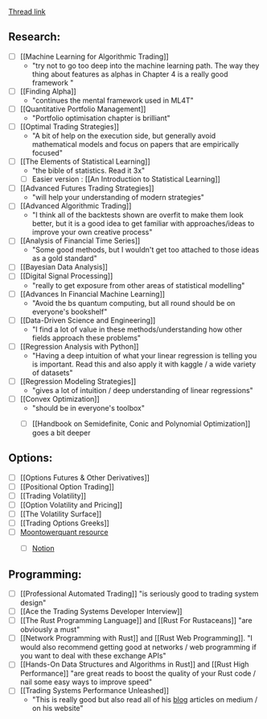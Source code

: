 
[Thread link](https://twitter.com/quant_arb/status/1663555515287494665?s=61&t=_rdTxSF7pZRp9CdiEAYkMg)

## Research:
- [ ] [[Machine Learning for Algorithmic Trading]]
	- "try not to go too deep into the machine learning path. The way they thing about features as alphas in Chapter 4 is a really good framework "
- [ ] [[Finding Alpha]]
	- "continues the mental framework used in ML4T"
- [ ] [[Quantitative Portfolio Management]]
	- "Portfolio optimisation chapter is brilliant"
- [ ] [[Optimal Trading Strategies]]
	- "A bit of help on the execution side, but generally avoid mathematical models and focus on papers that are empirically focused"
- [ ] [[The Elements of Statistical Learning]]
	- "the bible of statistics. Read it 3x"
	- [ ] Easier version : [[An Introduction to Statistical Learning]]
- [ ] [[Advanced Futures Trading Strategies]]
	- "will help your understanding of modern strategies"
- [ ] [[Advanced Algorithmic Trading]]
	- "I think all of the backtests shown are overfit to make them look better, but it is a good idea to get familiar with approaches/ideas to improve your own creative process"
- [ ] [[Analysis of Financial Time Series]]
	- "Some good methods, but I wouldn't get too attached to those ideas as a gold standard"
- [ ] [[Bayesian Data Analysis]]
- [ ] [[Digital Signal Processing]]
	- "really to get exposure from other areas of statistical modelling"
- [ ] [[Advances In Financial Machine Learning]]
	- "Avoid the bs quantum computing, but all round should be on everyone's bookshelf"
- [ ] [[Data-Driven Science and Engineering]]
	- "I find a lot of value in these methods/understanding how other fields approach these problems"
- [ ] [[Regression Analysis with Python]]
	- "Having a deep intuition of what your linear regression is telling you is important. Read this and also apply it with kaggle / a wide variety of datasets"
- [ ] [[Regression Modeling Strategies]]
	- "gives a lot of intuition / deep understanding of linear regressions"
- [ ] [[Convex Optimization]]
	- "should be in everyone's toolbox"
	- [ ] [[Handbook on Semidefinite, Conic and Polynomial Optimization]] goes a bit deeper


## Options:
- [ ] [[Options Futures & Other Derivatives]]
- [ ] [[Positional Option Trading]]
- [ ] [[Trading Volatility]]
- [ ] [[Option Volatility and Pricing]]
- [ ] [[The Volatility Surface]]
- [ ] [[Trading Options Greeks]]
- [ ] [Moontowerquant resource](https://moontowerquant.com/select-content-from-the-quant-and-vol-community)
	- [ ] [Notion](https://notion.moontowermeta.com/welcome-traveler)


## Programming:
- [ ] [[Professional Automated Trading]] "is seriously good to trading system design"
- [ ] [[Ace the Trading Systems Developer Interview]]
- [ ] [[The Rust Programming Language]] and [[Rust For Rustaceans]] "are obviously a must"
- [ ] [[Network Programming with Rust]] and [[Rust Web Programming]]. "I would also recommend getting good at networks / web programming if you want to deal with these exchange APIs"
- [ ] [[Hands-On Data Structures and Algorithms in Rust]] and [[Rust High Performance]] "are great reads to boost the quality of your Rust code / nail some easy ways to improve speed"
- [ ] [[Trading Systems Performance Unleashed]]
	- "This is really good but also read all of his [blog](https://sissoftwarefactory.com/blog/) articles on medium / on his website"
